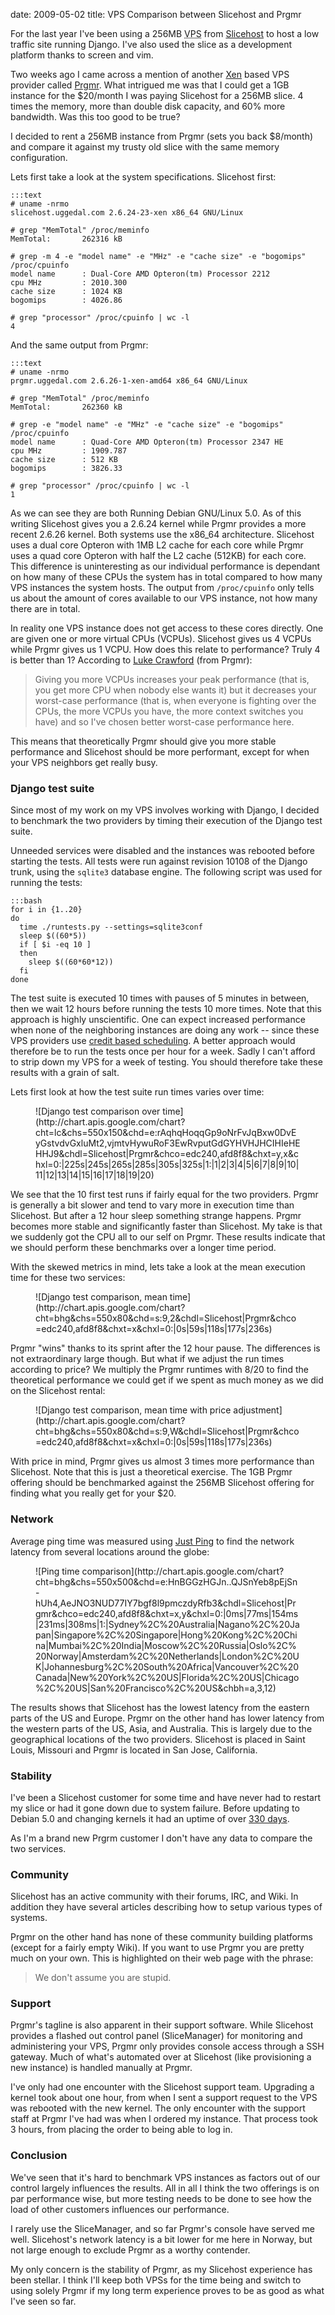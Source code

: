date: 2009-05-02
title: VPS Comparison between Slicehost and Prgmr

For the last year I've been using a 256MB
<abbr title="Virtual private server">VPS</abbr>
from [Slicehost][sli] to host a low
traffic site running Django. I've also used the slice as a development
platform thanks to screen and vim.

Two weeks ago I came across a mention of another [Xen][xen] based VPS provider
called [Prgmr][prg]. What intrigued me was that I could get a 1GB instance
for the $20/month I was paying Slicehost for a 256MB slice. 4 times the
memory, more than double disk capacity, and 60% more bandwidth. Was this too
good to be true?

I decided to rent a 256MB instance from Prgmr (sets you back $8/month) and
compare it against my trusty old slice with the same memory configuration.

Lets first take a look at the system specifications. Slicehost first:

    :::text
    # uname -nrmo
    slicehost.uggedal.com 2.6.24-23-xen x86_64 GNU/Linux

    # grep "MemTotal" /proc/meminfo 
    MemTotal:       262316 kB

    # grep -m 4 -e "model name" -e "MHz" -e "cache size" -e "bogomips" /proc/cpuinfo
    model name      : Dual-Core AMD Opteron(tm) Processor 2212
    cpu MHz         : 2010.300
    cache size      : 1024 KB
    bogomips        : 4026.86

    # grep "processor" /proc/cpuinfo | wc -l
    4

And the same output from Prgmr: 

    :::text
    # uname -nrmo
    prgmr.uggedal.com 2.6.26-1-xen-amd64 x86_64 GNU/Linux

    # grep "MemTotal" /proc/meminfo 
    MemTotal:       262360 kB

    # grep -e "model name" -e "MHz" -e "cache size" -e "bogomips" /proc/cpuinfo
    model name      : Quad-Core AMD Opteron(tm) Processor 2347 HE
    cpu MHz         : 1909.787
    cache size      : 512 KB
    bogomips        : 3826.33

    # grep "processor" /proc/cpuinfo | wc -l
    1

As we can see they are both Running Debian GNU/Linux 5.0. As of this writing
Slicehost gives you a 2.6.24 kernel while Prgmr provides a more recent
2.6.26 kernel. Both systems use the x86_64 architecture. Slicehost uses
a dual core Opteron with 1MB L2 cache for each core while Prgmr uses a
quad core Opteron with half the L2 cache (512KB) for each core. This
difference is uninteresting as our individual performance is dependant
on how many of these CPUs the system has in total compared to how many
VPS instances the system hosts. The output from `/proc/cpuinfo` only tells us
about the amount of cores available to our VPS instance, not how many there
are in total.

In reality one VPS instance does not get access to these cores
directly. One are given one or more virtual CPUs (VCPUs). Slicehost gives
us 4 VCPUs while Prgmr gives us 1 VCPU. How does this relate to
performance? Truly 4 is better than 1? According to [Luke Crawford][luk]
(from Prgmr):

> Giving you more VCPUs increases your peak performance (that is, you get
more CPU when nobody else wants it)  but it decreases your worst-case
performance (that is, when everyone is fighting over the CPUs, the
more VCPUs you have, the more context switches you have)  and so I've
chosen better worst-case performance here.

This means that theoretically Prgmr should give you more stable performance
and Slicehost should be more performant, except for when
your VPS neighbors get really busy.

### Django test suite

Since most of my work on my VPS involves working with Django, I decided to
benchmark the two providers by timing their execution of the Django test
suite.

Unneeded services were disabled and the instances was rebooted before
starting the tests.
All tests were run against revision 10108 of the Django trunk, using
the `sqlite3` database engine. The following script was used for running
the tests:

    :::bash
    for i in {1..20}
    do
      time ./runtests.py --settings=sqlite3conf
      sleep $((60*5))
      if [ $i -eq 10 ]
      then
        sleep $((60*60*12))
      fi
    done

The test suite is executed 10 times with pauses of 5 minutes in between,
then we wait 12 hours before running the tests 10 more times.
Note that this approach is highly unscientific. One can expect increased
performance when none of the neighboring instances are doing any work --
since these VPS providers use [credit based scheduling][cre].
A better approach would therefore be to run the tests once per hour for a
week. Sadly I can't afford to strip down my VPS for a week of testing.
You should therefore take these results with a grain of salt.

Lets first look at how the test suite run times varies over time:

<figure>
![Django test comparison over time](http://chart.apis.google.com/chart?cht=lc&chs=550x150&chd=e:rAqhqHoqqGp9oNrFvJqBxw0DvEyGstvdvGxluMt2,vjmtvHywuRoF3EwRvputGdGYHVHJHCIHIeHEHHJ9&chdl=Slicehost|Prgmr&chco=edc240,afd8f8&chxt=y,x&chxl=0:|225s|245s|265s|285s|305s|325s|1:|1|2|3|4|5|6|7|8|9|10|11|12|13|14|15|16|17|18|19|20)
</figure>

We see that the 10 first test runs if fairly equal for the two providers.
Prgmr is generally a bit slower and tend to vary more in execution time than
Slicehost. But after a 12 hour sleep something strange happens. Prgmr
becomes more stable and significantly faster than Slicehost. My take is
that we suddenly got the CPU all to our self on Prgmr. These results
indicate that we should perform these benchmarks over a longer time period.

With the skewed metrics in mind, lets take a look at the mean execution
time for these two services:

<figure>
![Django test comparison, mean time](http://chart.apis.google.com/chart?cht=bhg&chs=550x80&chd=s:9,2&chdl=Slicehost|Prgmr&chco=edc240,afd8f8&chxt=x&chxl=0:|0s|59s|118s|177s|236s)
</figure>

Prgmr "wins" thanks to its sprint after the 12 hour pause. The differences
is not extraordinary large though. But what if we adjust the run times
according to price? We multiply the Prgmr runtimes with 8/20 to find the
theoretical performance we could get if we spent as much money as we
did on the Slicehost rental:

<figure>
![Django test comparison, mean time with price adjustment](http://chart.apis.google.com/chart?cht=bhg&chs=550x80&chd=s:9,W&chdl=Slicehost|Prgmr&chco=edc240,afd8f8&chxt=x&chxl=0:|0s|59s|118s|177s|236s)
</figure>

With price in mind, Prgmr gives us almost 3 times more performance than
Slicehost. Note that this is just a theoretical exercise.
The 1GB Prgmr offering should be benchmarked against the 256MB
Slicehost offering for finding what you really get for your $20.

### Network

Average ping time was measured using [Just Ping][pin]
to find the network latency from several locations around the globe:

<figure>
![Ping time comparison](http://chart.apis.google.com/chart?cht=bhg&chs=550x500&chd=e:HnBGGzHGJn..QJSnYeb8pEjSn-hUh4,AeJNO3NUD77IY7bgf8l9pmczdyRfb3&chdl=Slicehost|Prgmr&chco=edc240,afd8f8&chxt=x,y&chxl=0:|0ms|77ms|154ms|231ms|308ms|1:|Sydney%2C%20Australia|Nagano%2C%20Japan|Singapore%2C%20Singapore|Hong%20Kong%2C%20China|Mumbai%2C%20India|Moscow%2C%20Russia|Oslo%2C%20Norway|Amsterdam%2C%20Netherlands|London%2C%20UK|Johannesburg%2C%20South%20Africa|Vancouver%2C%20Canada|New%20York%2C%20US|Florida%2C%20US|Chicago%2C%20US|San%20Francisco%2C%20US&chbh=a,3,12)
</figure>

The results shows that Slicehost has the lowest latency from the eastern
parts of the US and Europe. Prgmr on the other hand has lower latency from
the western parts of the US, Asia, and Australia. This is largely due to
the geographical locations of the two providers.
Slicehost is placed in Saint Louis, Missouri and Prgmr is located in
San Jose, California.

### Stability

I've been a Slicehost customer for some time and have never had to restart my
slice or had it gone down due to system failure. Before updating to Debian 5.0
and changing kernels it had an uptime of over [330 days][upt].

As I'm a brand new Prgrm customer I don't have any data to compare the two
services.

### Community

Slicehost has an active community with their forums, IRC, and Wiki. In
addition they have several articles describing how to setup various types
of systems.

Prgmr on the other hand has none of these community building platforms
(except for a fairly empty Wiki). If you want to use Prgmr you are
pretty much on your own. This is highlighted on their web page with
the phrase:

> We don't assume you are stupid.

### Support

Prgmr's tagline is also apparent in their support software. While Slicehost
provides a flashed out control panel (SliceManager) for monitoring and
administering your
VPS, Prgmr only provides console access through a SSH gateway. Much of
what's automated over at Slicehost (like provisioning a new instance) is
handled manually at Prgmr.

I've only had one encounter with the Slicehost support team. Upgrading a
kernel took about one hour, from when I sent a support request to
the VPS was rebooted with the new kernel. The only encounter with the
support staff at Prgmr I've had was when I ordered my instance. That
process took 3 hours, from placing the order to being able to log in.

### Conclusion

We've seen that it's hard to benchmark VPS instances as factors out
of our control largely influences the results. All in all I think
the two offerings is on par performance wise, but more testing
needs to be done to see how the load of other customers influences
our performance.

I rarely use the SliceManager, and so far Prgmr's console have served
me well. Slicehost's network latency is a bit lower for me here in
Norway, but not large enough to exclude Prgmr as a worthy contender.

My only concern is the stability of Prgmr, as my Slicehost experience
has been stellar. I think I'll keep both VPSs for the time being
and switch to using solely Prgmr if my long term experience proves
to be as good as what I've seen so far.

[sli]: http://slicehost.com/
[xen]: http://xen.org/
[prg]: http://prgmr.com/xen/
[luk]: http://prgmr.com/~lsc/
[cre]: http://wiki.xensource.com/xenwiki/CreditScheduler
[unb]: http://www.hermit.org/Linux/Benchmarking/
[pin]: http://just-ping.com
[upt]: http://twitter.com/uggedal/status/1647025940
